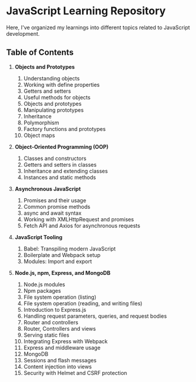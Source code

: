 # JavaScript Learning Repository

Here, I've organized my learnings into different topics related to JavaScript development.

## Table of Contents

1. **Objects and Prototypes** 
   1. Understanding objects 
   2. Working with define properties
   3. Getters and setters
   4. Useful methods for objects
   5. Objects and prototypes
   6.  Manipulating prototypes
   7. Inheritance
   8. Polymorphism
   9. Factory functions and prototypes
   10. Object maps

2. **Object-Oriented Programming (OOP)**
   1. Classes and constructors
   2. Getters and setters in classes
   3. Inheritance and extending classes
   4. Instances and static methods

3. **Asynchronous JavaScript**
   1. Promises and their usage
   2. Common promise methods
   3. async and await syntax
   4. Working with XMLHttpRequest and promises
   5. Fetch API and Axios for asynchronous requests

4. **JavaScript Tooling**
   1. Babel: Transpiling modern JavaScript
   2. Boilerplate and Webpack setup
   3. Modules: Import and export

5. **Node.js, npm, Express, and MongoDB**
   1. Node.js modules
   2. Npm packages
   3. File system operation (listing)
   4. File system operation (reading, and writing files)
   5. Introduction to Express.js
   6. Handling request parameters, queries, and request bodies
   7. Router and controllers
   8. Router, Controllers and views
   9. Serving static files
   10. Integrating Express with Webpack
   11. Express and middleware usage
   12. MongoDB
   13. Sessions and flash messages
   14. Content injection into views
   15. Security with Helmet and CSRF protection

